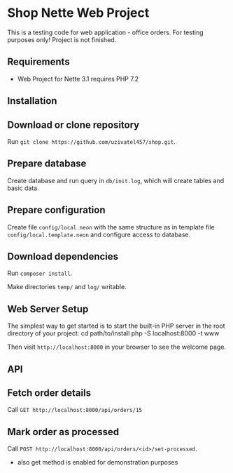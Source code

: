 Shop Nette Web Project
=================

This is a testing code for web application - office orders. 
For testing purposes only! Project is not finished.

Requirements
------------

- Web Project for Nette 3.1 requires PHP 7.2


Installation
------------

## Download or clone repository
Run `git clone https://github.com/uzivatel457/shop.git`.

## Prepare database
Create database and run query in `db/init.log`, which will create tables and basic data.

## Prepare configuration
Create file `config/local.neon` with the same structure as in template file `config/local.template.neon` and configure access to database.

## Download dependencies
Run `composer install`.

Make directories `temp/` and `log/` writable.


Web Server Setup
----------------

The simplest way to get started is to start the built-in PHP server in the root directory of your project:
    cd path/to/install
	php -S localhost:8000 -t www

Then visit `http://localhost:8000` in your browser to see the welcome page.

API
---

## Fetch order details
Call `GET http://localhost:8000/api/orders/15`

## Mark order as processed
Call `POST http://localhost:8000/api/orders/<id>/set-processed`.
- also get method is enabled for demonstration purposes
